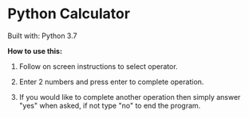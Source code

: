 # Python Calculator

Built with: Python 3.7

**How to use this:**

1. Follow on screen instructions to select operator.

2. Enter 2 numbers and press enter to complete operation.

3. If you would like to complete another operation then simply answer "yes" when asked, if not type "no" to end the program.